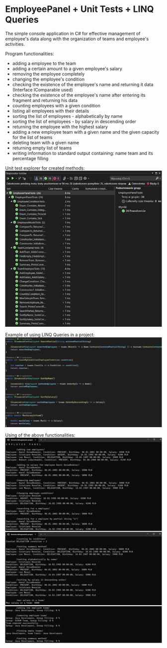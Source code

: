 # EmployeePanel + Unit Tests + LINQ Queries

The simple console application in C# for effective management of employee's data along with the organization of teams and employee's activities.

Program functionalities:
- adding a employee to the team
- adding a certain amount to a given employee's salary
- removing the employee completely
- changing the employee's condition
- checking the existence of the employee's name and returning it data (Interface IComparable used)
- checking the existence of the employee's name after entering its fragment and returning his data
- counting employees with a given condition
- listing all employees with their details
- sorting the list of employees - alphabetically by name
- sorting the list of employees - by salary in descending order
- returning the employee with the highest salary
- adding a new employee team with a given name and the given capacity for the list of teams
- deleting team with a given name
- returning empty list of teams
- writing information to standard output containing: name team and its percentage filling

Unit test explorer for created methods:
![1](https://github.com/karoldziadkowiec/EmployeePanel-UnitTests-LINQ/blob/master/photos/1.png)

Example of using LINQ Queries in a project:
![2](https://github.com/karoldziadkowiec/EmployeePanel-UnitTests-LINQ/blob/master/photos/2.png)

Using of the above functionalities:
![3](https://github.com/karoldziadkowiec/EmployeePanel-UnitTests-LINQ/blob/master/photos/3.png)
![4](https://github.com/karoldziadkowiec/EmployeePanel-UnitTests-LINQ/blob/master/photos/4.png)
![5](https://github.com/karoldziadkowiec/EmployeePanel-UnitTests-LINQ/blob/master/photos/5.png)
